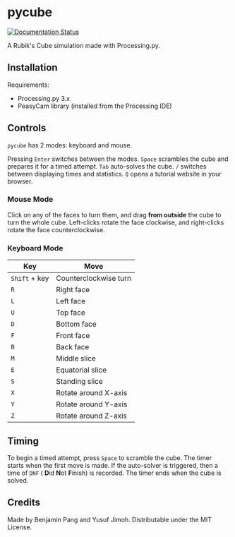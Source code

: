 # pycube

[![Documentation Status](https://readthedocs.org/projects/pycube/badge/?version=latest)](https://pycube.readthedocs.io/en/latest/?badge=latest)

A Rubik's Cube simulation made with Processing.py.


## Installation

Requirements:

- Processing.py 3.x
- PeasyCam library (installed from the Processing IDE)

## Controls

`pycube` has 2 modes: keyboard and mouse.

Pressing `Enter` switches between the modes. `Space` scrambles the cube and prepares it for a timed attempt. `Tab` auto-solves the cube. `/` switches between displaying times and statistics. `Q` opens a tutorial website in your browser.

### Mouse Mode

Click on any of the faces to turn them, and drag **from outside** the cube to turn the whole cube. Left-clicks rotate the face clockwise, and right-clicks rotate the face counterclockwise.

### Keyboard Mode

 Key | Move
--- | ---
`Shift` + key | Counterclockwise turn
`R` | Right face
`L` | Left face
`U` | Top face
`D` | Bottom face
`F` | Front face
`B` | Back face
`M` | Middle slice
`E` | Equatorial slice
`S` | Standing slice
`X` | Rotate around X-axis
`Y` | Rotate around Y-axis
`Z` | Rotate around Z-axis

## Timing

To begin a timed attempt, press `Space` to scramble the cube. The timer starts when the first move is made. If the auto-solver is triggered, then a time of `DNF` ( **D**id **N**ot **F**inish) is recorded. The timer ends when the cube is solved.

## Credits

Made by Benjamin Pang and Yusuf Jimoh. Distributable under the MIT License.
